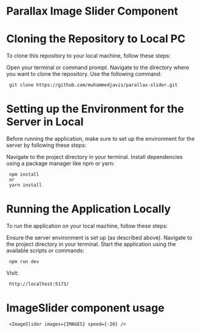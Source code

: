 # Parallax Image Slider Component

# Cloning the Repository to Local PC

To clone this repository to your local machine, follow these steps:

Open your terminal or command prompt.
Navigate to the directory where you want to clone the repository.
Use the following command:

     git clone https://github.com/muhammedjavis/parallax-slider.git

# Setting up the Environment for the Server in Local

Before running the application, make sure to set up the environment for the server by following these steps:

Navigate to the project directory in your terminal.
Install dependencies using a package manager like npm or yarn:

     npm install
     or
     yarn install

# Running the Application Locally

To run the application on your local machine, follow these steps:

Ensure the server environment is set up (as described above).
Navigate to the project directory in your terminal.
Start the application using the available scripts or commands:

     npm run dev

Visit: 

     http://localhost:5173/

# ImageSlider component usage

     <ImageSlider images={IMAGES} speed={-20} />
